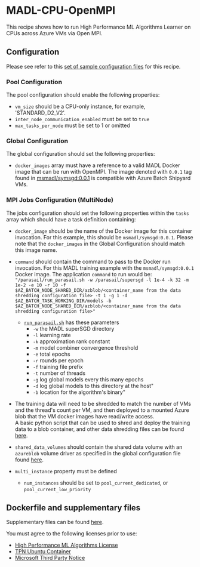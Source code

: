 # MADL-CPU-OpenMPI
This recipe shows how to run High Performance ML Algorithms Learner on CPUs across
Azure VMs via Open MPI.

## Configuration
Please see refer to this [set of sample configuration files](./config) for
this recipe.

### Pool Configuration
The pool configuration should enable the following properties:
* `vm_size` should be a CPU-only instance, for example, 'STANDARD_D2_V2'.
* `inter_node_communication_enabled` must be set to `true`
* `max_tasks_per_node` must be set to 1 or omitted

### Global Configuration
The global configuration should set the following properties:
* `docker_images` array must have a reference to a valid MADL
Docker image that can be run with OpenMPI. The image denoted with `0.0.1` tag found in [msmadl/symsgd:0.0.1](https://hub.docker.com/r/msmadl/symsgd/)
is compatible with Azure Batch Shipyard VMs.

### MPI Jobs Configuration (MultiNode)
The jobs configuration should set the following properties within the `tasks`
array which should have a task definition containing:
* `docker_image` should be the name of the Docker image for this container invocation.
For this example, this should be
`msmadl/symsgd:0.0.1`.
Please note that the `docker_images` in the Global Configuration should match
this image name.
* `command` should contain the command to pass to the Docker run invocation.
For this MADL training example with the `msmadl/symsgd:0.0.1` Docker image. The
application `command` to run would be:
`"/parasail/run_parasail.sh -w /parasail/supersgd -l 1e-4 -k 32 -m 1e-2 -e 10 -r 10 -f $AZ_BATCH_NODE_SHARED_DIR/azblob/<container_name from the data shredding configuration file> -t 1 -g 1 -d $AZ_BATCH_TASK_WORKING_DIR/models -b $AZ_BATCH_NODE_SHARED_DIR/azblob/<container_name from the data shredding configuration file>"`
  * [`run_parasail.sh`](docker/run_parasail.sh) has these parameters
    * `-w` the MADL superSGD directory
    * `-l` learning rate
    * `-k` approximation rank constant
    * `-m` model combiner convergence threshold
    * `-e` total epochs
    * `-r` rounds per epoch
    * `-f` training file prefix
    * `-t` number of threads
    * `-g` log global models every this many epochs
    * `-d` log global models to this directory at the host"
    * `-b` location for the algorithm's binary"
	
* The training data will need to be shredded to match the number of VMs and the thread's count per VM, and then deployed to a mounted Azure blob that the VM docker images have read/write access.  
A basic python script that can be used to shred and deploy the training data to a blob container, and other data shredding files can be found [here](./DataShredding).
* `shared_data_volumes`  should contain the shared data volume with an `azureblob` volume driver as specified in the global configuration file found [here](./config/config.yaml).

* `multi_instance` property must be defined
  * `num_instances` should be set to `pool_current_dedicated`, or
    `pool_current_low_priority`

## Dockerfile and supplementary files
Supplementary files can be found [here](./docker).

You must agree to the following licenses prior to use:
* [High Performance ML Algorithms License](https://github.com/saeedmaleki/Distributed-Linear-Learner/blob/master/High%20Performance%20ML%20Algorithms%20-%20Standalone%20(free)%20Use%20Terms%20V2%20(06-06-18).docx)
* [TPN Ubuntu Container](https://github.com/saeedmaleki/Distributed-Linear-Learner/blob/master/TPN_Ubuntu%20Container_16-04-FINAL.docx)
* [Microsoft Third Party Notice](https://github.com/saeedmaleki/Distributed-Linear-Learner/blob/master/MicrosoftThirdPartyNotice.txt) 
